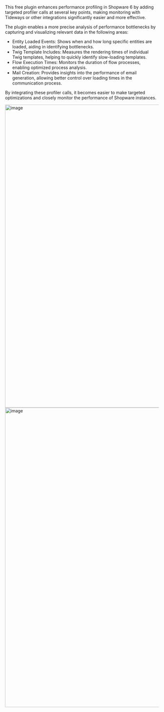 This free plugin enhances performance profiling in Shopware 6 by adding targeted profiler calls at several key points, making monitoring with Tideways or other integrations significantly easier and more effective.

The plugin enables a more precise analysis of performance bottlenecks by capturing and visualizing relevant data in the following areas:

- Entity Loaded Events: Shows when and how long specific entities are loaded, aiding in identifying bottlenecks.
- Twig Template Includes: Measures the rendering times of individual Twig templates, helping to quickly identify slow-loading templates.
- Flow Execution Times: Monitors the duration of flow processes, enabling optimized process analysis.
- Mail Creation: Provides insights into the performance of email generation, allowing better control over loading times in the communication process.

By integrating these profiler calls, it becomes easier to make targeted optimizations and closely monitor the performance of Shopware instances.

<img width="992" alt="image" src="https://github.com/user-attachments/assets/53689c8e-a150-43ac-b7ae-127e8052279c">

<img width="981" alt="image" src="https://github.com/user-attachments/assets/01453331-f9e3-47a9-8096-42bf47638526">

